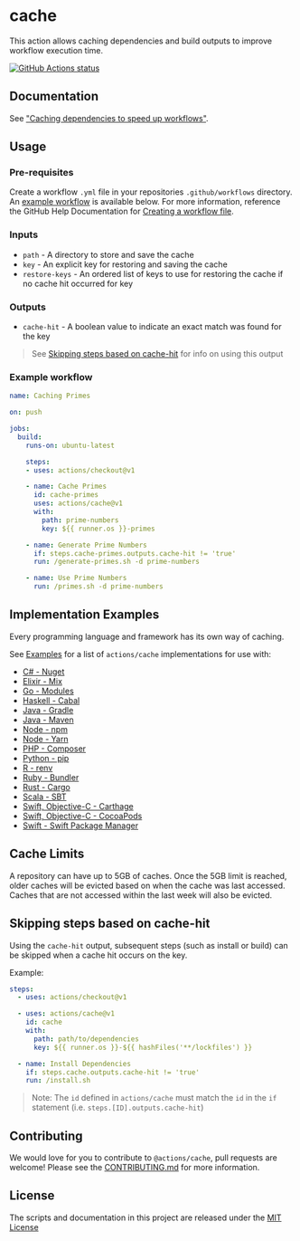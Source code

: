 # cache

This action allows caching dependencies and build outputs to improve workflow execution time.

<a href="https://github.com/actions/cache/actions?query=workflow%3ATests"><img alt="GitHub Actions status" src="https://github.com/actions/cache/workflows/Tests/badge.svg?branch=master&event=push"></a>

## Documentation

See ["Caching dependencies to speed up workflows"](https://help.github.com/github/automating-your-workflow-with-github-actions/caching-dependencies-to-speed-up-workflows).

## Usage

### Pre-requisites
Create a workflow `.yml` file in your repositories `.github/workflows` directory. An [example workflow](#example-workflow) is available below. For more information, reference the GitHub Help Documentation for [Creating a workflow file](https://help.github.com/en/articles/configuring-a-workflow#creating-a-workflow-file).

### Inputs

* `path` - A directory to store and save the cache
* `key` - An explicit key for restoring and saving the cache
* `restore-keys` - An ordered list of keys to use for restoring the cache if no cache hit occurred for key

### Outputs

* `cache-hit` - A boolean value to indicate an exact match was found for the key

> See [Skipping steps based on cache-hit](#Skipping-steps-based-on-cache-hit) for info on using this output

### Example workflow

```yaml
name: Caching Primes

on: push

jobs:
  build:
    runs-on: ubuntu-latest

    steps:
    - uses: actions/checkout@v1

    - name: Cache Primes
      id: cache-primes
      uses: actions/cache@v1
      with:
        path: prime-numbers
        key: ${{ runner.os }}-primes

    - name: Generate Prime Numbers
      if: steps.cache-primes.outputs.cache-hit != 'true'
      run: /generate-primes.sh -d prime-numbers

    - name: Use Prime Numbers
      run: /primes.sh -d prime-numbers
```

## Implementation Examples

Every programming language and framework has its own way of caching.

See [Examples](examples.md) for a list of `actions/cache` implementations for use with:

- [C# - Nuget](./examples.md#c---nuget)
- [Elixir - Mix](./examples.md#elixir---mix)
- [Go - Modules](./examples.md#go---modules)
- [Haskell - Cabal](./examples.md#haskell---cabal)
- [Java - Gradle](./examples.md#java---gradle)
- [Java - Maven](./examples.md#java---maven)
- [Node - npm](./examples.md#node---npm)
- [Node - Yarn](./examples.md#node---yarn)
- [PHP - Composer](./examples.md#php---composer)
- [Python - pip](./examples.md#python---pip)
- [R - renv](./examples.md#r---renv)
- [Ruby - Bundler](./examples.md#ruby---bundler)
- [Rust - Cargo](./examples.md#rust---cargo)
- [Scala - SBT](./examples.md#scala---sbt)
- [Swift, Objective-C - Carthage](./examples.md#swift-objective-c---carthage)
- [Swift, Objective-C - CocoaPods](./examples.md#swift-objective-c---cocoapods)
- [Swift - Swift Package Manager](./examples.md#swift---swift-package-manager)

## Cache Limits

A repository can have up to 5GB of caches. Once the 5GB limit is reached, older caches will be evicted based on when the cache was last accessed.  Caches that are not accessed within the last week will also be evicted.

## Skipping steps based on cache-hit

Using the `cache-hit` output, subsequent steps (such as install or build) can be skipped when a cache hit occurs on the key.

Example:
```yaml
steps:
  - uses: actions/checkout@v1

  - uses: actions/cache@v1
    id: cache
    with:
      path: path/to/dependencies
      key: ${{ runner.os }}-${{ hashFiles('**/lockfiles') }}

  - name: Install Dependencies
    if: steps.cache.outputs.cache-hit != 'true'
    run: /install.sh
```

> Note: The `id` defined in `actions/cache` must match the `id` in the `if` statement (i.e. `steps.[ID].outputs.cache-hit`)

## Contributing
We would love for you to contribute to `@actions/cache`, pull requests are welcome! Please see the [CONTRIBUTING.md](CONTRIBUTING.md) for more information.

## License
The scripts and documentation in this project are released under the [MIT License](LICENSE)
